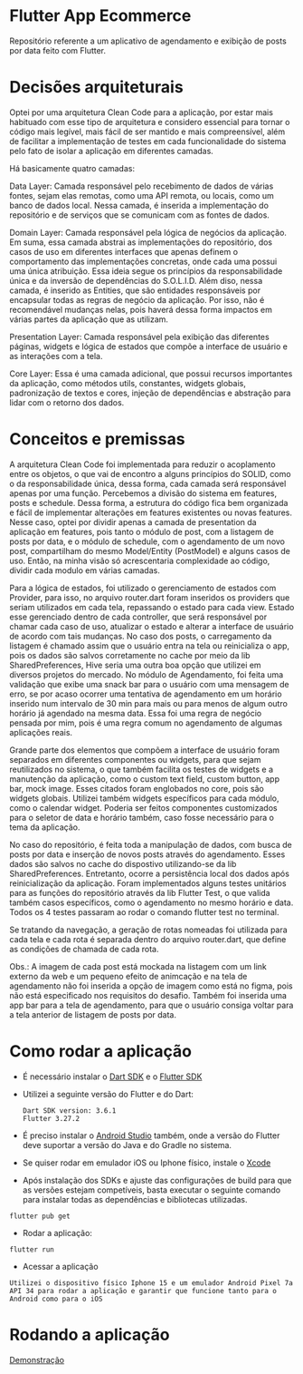 # Flutter App Ecommerce

Repositório referente a um aplicativo de agendamento e exibição de posts por data feito com Flutter.


# Decisões arquiteturais
  
  Optei por uma arquitetura Clean Code para a aplicação, por estar mais habituado com esse tipo de arquitetura e considero essencial para tornar o código mais legível, mais fácil de ser mantido e mais compreensível, além de facilitar a implementação de testes em cada funcionalidade do sistema pelo fato de isolar a aplicação em diferentes camadas.
  
  Há basicamente quatro camadas:

  Data Layer: Camada responsável pelo recebimento de dados de várias fontes, sejam elas remotas, como uma API remota, ou locais, como um banco de dados local. Nessa camada, é inserida a implementação do repositório e de serviços que se comunicam com as fontes de dados.

  Domain Layer: Camada responsável pela lógica de negócios da aplicação. Em suma, essa camada abstrai as implementações do repositório, dos casos de uso em diferentes interfaces que apenas definem o comportamento das implementações concretas, onde cada uma possui uma única atribuição. Essa ideia segue os princípios da responsabilidade única e da inversão de dependências do S.O.L.I.D. Além diso, nessa camada, é inserido as Entities, que são entidades responsáveis por encapsular todas as regras de negócio da aplicação. Por isso, não é recomendável mudanças nelas, pois haverá dessa forma impactos em várias partes da aplicação que as utilizam.

  Presentation Layer: Camada responsável pela exibição das diferentes páginas, widgets e lógica de estados que compõe a interface de usuário e as interações com a tela.

  Core Layer: Essa é uma camada adicional, que possui recursos importantes da aplicação, como métodos utils, constantes, widgets globais, padronização de textos e cores, injeção de dependências e abstração para lidar com o retorno dos dados.

# Conceitos e premissas

  A arquitetura Clean Code foi implementada para reduzir o acoplamento entre os objetos, o que vai de encontro a alguns princípios do SOLID, como o da responsabilidade única, dessa forma, cada camada será responsável apenas por uma função. Percebemos a divisão do sistema em features, posts e schedule. Dessa forma, a estrutura do código fica bem organizada e fácil de implementar alterações em features existentes ou novas features. Nesse caso, optei por dividir apenas a camada de presentation da aplicação em features, pois tanto o módulo de post, com a listagem de posts por data, e o módulo de schedule, com o agendamento de um novo post, compartilham do mesmo Model/Entity (PostModel) e alguns casos de uso. Então, na minha visão só acrescentaria complexidade ao código, dividir cada modulo em várias camadas.


  Para a lógica de estados, foi utilizado o gerenciamento de estados com Provider, para isso, no arquivo router.dart foram inseridos os providers que seriam utilizados em cada tela, repassando o estado para cada view. Estado esse gerenciado dentro de cada controller, que será responsável por chamar cada caso de uso, atualizar o estado e alterar a interface de usuário de acordo com tais mudanças. No caso dos posts, o carregamento da listagem é chamado assim que o usuário entra na tela ou reinicializa o app, pois os dados são salvos corretamente no cache por meio da lib SharedPreferences, Hive seria uma outra boa opção que utilizei em diversos projetos do mercado. No módulo de Agendamento, foi feita uma validação que exibe uma snack bar para o usuário com uma mensagem de erro, se por acaso ocorrer uma tentativa de agendamento em um horário inserido num intervalo de 30 min para mais ou para menos de algum outro horário já agendado na mesma data. Essa foi uma regra de negócio pensada por mim, pois é uma regra comum no agendamento de algumas aplicações reais.
  
  Grande parte dos elementos que compõem a interface de usuário foram separados em diferentes componentes ou widgets, para que sejam reutilizados no sistema, o que também facilita os testes de widgets e a manutenção da aplicação, como o custom text field, custom button, app bar, mock image. Esses citados foram englobados no core, pois são widgets globais. Utilizei também widgets específicos para cada módulo, como o calendar widget. Poderia ser feitos componentes customizados para o seletor de data e horário também, caso fosse necessário para o tema da aplicação. 
  
  No caso do repositório, é feita toda a manipulação de dados, com busca de posts por data e inserção de novos posts através do agendamento. Esses dados são salvos no cache do dispostivo utilizando-se da lib SharedPreferences. Entretanto, ocorre a persistência local dos dados após reinicialização da aplicação. Foram implementados alguns testes unitários para as funções do repositório através da lib Flutter Test, o que valida também casos específicos, como o agendamento no mesmo horário e data. Todos os 4 testes passaram ao rodar o comando flutter test no terminal.

  Se tratando da navegação, a geração de rotas nomeadas foi utilizada para cada tela e cada rota é separada dentro do arquivo router.dart, que define as condições de chamada de cada rota.

  Obs.: A imagem de cada post está mockada na listagem com um link externo da web e um pequeno efeito de animcação e na tela de agendamento não foi inserida a opção de imagem como está no figma, pois não está especificado nos requisitos do desafio. Também foi inserida uma app bar para a tela de agendamento, para que o usuário consiga voltar para a tela anterior de listagem de posts por data.


  
 # Como rodar a aplicação
  
  - É necessário instalar o [Dart SDK](https://dart.dev/get-dart) e  o [Flutter SDK](https://docs.flutter.dev/get-started/install)
  - Utilizei a seguinte versão do Flutter e do Dart:
        
        Dart SDK version: 3.6.1
        Flutter 3.27.2 

  - É preciso instalar o [Android Studio](https://developer.android.com/studio) também, onde a versão do Flutter deve suportar a versão do Java e do Gradle no sistema.
  - Se quiser rodar em emulador iOS ou Iphone físico, instale o [Xcode](https://developer.apple.com/xcode/)
  - Após instalação dos SDKs e ajuste das configurações de build para que as versões estejam competíveis, basta executar o seguinte comando para instalar todas as dependências e bibliotecas utilizadas.

```
flutter pub get
```

- Rodar a aplicação: 

```
flutter run
```

- Acessar a aplicação

```
Utilizei o dispositivo físico Iphone 15 e um emulador Android Pixel 7a API 34 para rodar a aplicação e garantir que funcione tanto para o Android como para o iOS 
```

# Rodando a aplicação

  [Demonstração](https://www.youtube.com/shorts/1AaV4Vsy1Us?feature=shared)


